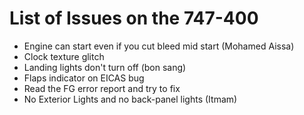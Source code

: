 # List of Issues on the 747-400
<ul>
<li>Engine can start even if you cut bleed mid start (Mohamed Aissa)</li>
<li>Clock texture glitch</li>
<li>Landing lights don't turn off (bon sang)</li>
<li>Flaps indicator on EICAS bug</li>
<li>Read the FG error report and try to fix</li>
<li>No Exterior Lights and no back-panel lights (Itmam)</li>
</ul>

